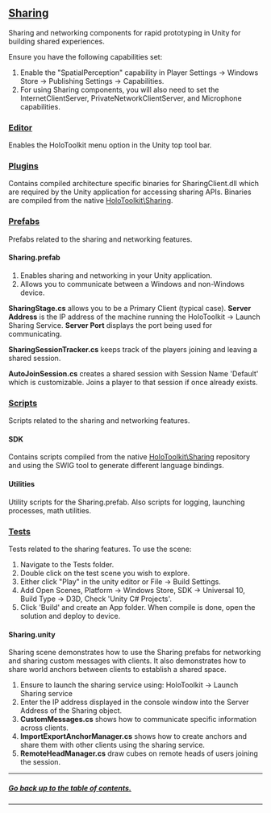 ## [Sharing]()
Sharing and networking components for rapid prototyping in Unity for building shared experiences.

Ensure you have the following capabilities set:
1. Enable the "SpatialPerception" capability in Player Settings -> Windows Store -> Publishing Settings -> Capabilities.
2. For using Sharing components, you will also need to set the InternetClientServer, PrivateNetworkClientServer, and Microphone capabilities.

### [Editor](Editor)
Enables the HoloToolkit menu option in the Unity top tool bar.

### [Plugins](Plugins)
Contains compiled architecture specific binaries for SharingClient.dll which are required by the Unity application for accessing sharing APIs.
Binaries are compiled from the native [HoloToolkit\Sharing](https://github.com/Microsoft/HoloToolkit/tree/master/Sharing).

### [Prefabs](Prefabs)
Prefabs related to the sharing and networking features.

#### Sharing.prefab
1. Enables sharing and networking in your Unity application.
2. Allows you to communicate between a Windows and non-Windows device.

**SharingStage.cs** allows you to be a Primary Client (typical case).
**Server Address** is the IP address of the machine running the HoloToolkit -> Launch Sharing Service.
**Server Port** displays the port being used for communicating.

**SharingSessionTracker.cs** keeps track of the players joining and leaving a shared session.

**AutoJoinSession.cs** creates a shared session with Session Name 'Default' which is customizable.
Joins a player to that session if once already exists.

### [Scripts](Scripts)
Scripts related to the sharing and networking features.

#### SDK
Contains scripts compiled from the native [HoloToolkit\Sharing](https://github.com/Microsoft/HoloToolkit/tree/master/Sharing) repository and using the SWIG tool to generate different language bindings.

#### Utilities
Utility scripts for the Sharing.prefab.
Also scripts for logging, launching processes, math utilities.

### [Tests](Tests)
Tests related to the sharing features. To use the scene:
1. Navigate to the Tests folder.
2. Double click on the test scene you wish to explore.
3. Either click "Play" in the unity editor or File -> Build Settings.
4. Add Open Scenes, Platform -> Windows Store, SDK -> Universal 10, Build Type -> D3D, Check 'Unity C# Projects'.
5. Click 'Build' and create an App folder. When compile is done, open the solution and deploy to device.

#### Sharing.unity 
Sharing scene demonstrates how to use the Sharing prefabs for networking and sharing custom messages with clients. 
It also demonstrates how to share world anchors between clients to establish a shared space.

1. Ensure to launch the sharing service using: HoloToolkit -> Launch Sharing service
2. Enter the IP address displayed in the console window into the Server Address of the Sharing object.
3. **CustomMessages.cs** shows how to communicate specific information across clients.
4. **ImportExportAnchorManager.cs** shows how to create anchors and share them with other clients using the sharing service.
5. **RemoteHeadManager.cs** draw cubes on remote heads of users joining the session.

---
##### [Go back up to the table of contents.](../../../README.md)
---